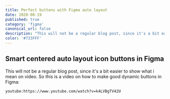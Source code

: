 ```yaml
---
title: Perfect buttons with Figma auto layout
date: 2020-08-19
published: true
category: 'figma'
canonical_url: false
description: "This will not be a regular blog post, since it's a bit easier to show what i mean on video. So this is a video on how to make good dynamic buttons in Figma."
color: '#733FFF'
---
```


## Smart centered auto layout icon buttons in Figma

This will not be a regular blog post, since it's a bit easier to show what i mean on video. So this is a video on how to make good dynamic buttons in Figma:



`youtube:https://www.youtube.com/watch?v=k4LVBgTV42U`

